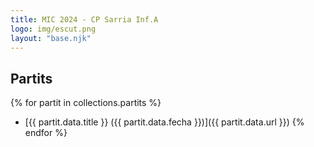 ```yaml
---
title: MIC 2024 - CP Sarria Inf.A
logo: img/escut.png
layout: "base.njk"
---
```


## Partits

{% for partit in collections.partits %}
- [{{ partit.data.title }} ({{ partit.data.fecha }})]({{ partit.data.url }})
{% endfor %}

